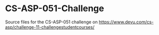 # CS-ASP-051-Challenge
Source files for the CS-ASP-051 challenge on https://www.devu.com/cs-asp/challenge-11-challengestudentcourses/

